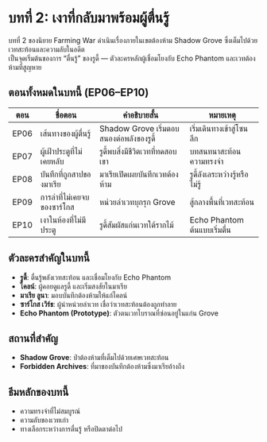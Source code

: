 # บทที่ 2: เงาที่กลับมาพร้อมผู้ตื่นรู้

บทที่ 2 ของนิยาย Farming War ดำเนินเรื่องภายในเขตต้องห้าม Shadow Grove ซึ่งเต็มไปด้วยเวทสะท้อนและความลับในอดีต  
เป็นจุดเริ่มต้นของการ “ตื่นรู้” ของรูดี้ — ตัวละครหลักผู้เชื่อมโยงกับ Echo Phantom และเวทต้องห้ามที่สูญหาย

## ตอนทั้งหมดในบทนี้ (EP06–EP10)

| ตอน | ชื่อตอน | คำอธิบายสั้น | หมายเหตุ |
|-----|----------|----------------|-----------|
| EP06 | เส้นทางของผู้ตื่นรู้ | Shadow Grove เริ่มตอบสนองต่อพลังของรูดี้ | เริ่มเดินทางเข้าสู่โซนลึก |
| EP07 | ผู้เฝ้าประตูที่ไม่เคยหลับ | รูดี้พบสิ่งมีชีวิตเวทที่ทดสอบเขา | บทสนทนาสะท้อนความทรงจำ |
| EP08 | บันทึกที่ถูกสาปของมาเรีย | มาเรียเปิดเผยบันทึกเวทต้องห้าม | รูดี้ลังเลระหว่างรู้หรือไม่รู้ |
| EP09 | การล่าที่ไม่เคยจบของซาร์โกส | หน่วยล่าเวทบุกรุก Grove | สู้กลางพื้นที่เวทสะท้อน |
| EP10 | เงาในห้องที่ไม่มีประตู | รูดี้สัมผัสแก่นเวทใต้รากไม้ | Echo Phantom ต้นแบบเริ่มตื่น |

## ตัวละครสำคัญในบทนี้

- **รูดี้**: ตื่นรู้พลังเวทสะท้อน และเชื่อมโยงกับ Echo Phantom
- **ไคลน์**: ผู้คอยดูแลรูดี้ และเริ่มสงสัยในมาเรีย
- **มาเรีย ลูนา**: มอบบันทึกต้องห้ามให้แก่ไคลน์
- **ซาร์โกส เวิร์ธ**: ผู้นำหน่วยล่าเวท เชื่อว่าเวทสะท้อนต้องถูกทำลาย
- **Echo Phantom (Prototype)**: ตัวตนเวทโบราณที่ซ่อนอยู่ในแก่น Grove

## สถานที่สำคัญ

- **Shadow Grove**: ป่าต้องห้ามที่เต็มไปด้วยเศษเวทสะท้อน
- **Forbidden Archives**: ที่มาของบันทึกต้องห้ามซึ่งมาเรียอ้างถึง

## ธีมหลักของบทนี้

- ความทรงจำที่ไม่สมบูรณ์
- ความลับของเวทเก่า
- ทางเลือกระหว่างการตื่นรู้ หรือปิดตาต่อไป